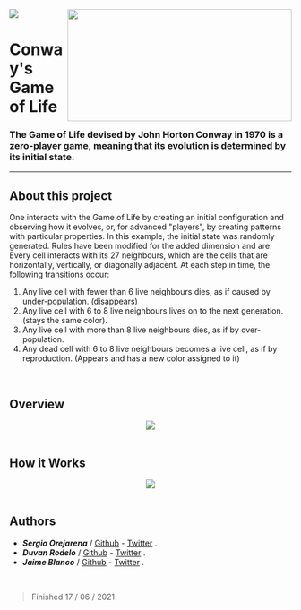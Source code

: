 <div>
<a href="https://github.com/SergioO21/Game_of_life">
  <img align="right" src="https://github.com/SergioO21/Game_of_life/blob/main/Kirby.gif" width="400" height="200"/>
</a>
<a href="https://www.holbertonschool.com/">
  <img src="https://www.holbertonschool.com/holberton-logo.png"/>
</a>
</div>


# Conway's Game of Life
<h3>The Game of Life devised by John Horton Conway in 1970 is a zero-player game, meaning that its evolution is determined by its initial state.</h3>

****
## About this project
One interacts with the Game of Life by creating an initial configuration and observing how it evolves, or, for advanced "players", by creating patterns with particular properties. In this example, the initial state was randomly generated. Rules have been modified for the added dimension and are: Every cell interacts with its 27 neighbours, which are the cells that are horizontally, vertically, or diagonally adjacent. At each step in time, the following transitions occur: 
1. Any live cell with fewer than 6 live neighbours dies, as if caused by under-population. (disappears) 
2. Any live cell with 6 to 8 live neighbours lives on to the next generation. (stays the same color).
3. Any live cell with more than 8 live neighbours dies, as if by over-population. 
4. Any dead cell with 6 to 8 live neighbours becomes a live cell, as if by reproduction. (Appears and has a new color assigned to it)
<br>

## Overview
<div align = "center">
<img src = "https://github.com/SergioO21/Game_of_life/blob/main/game_of_life.gif">
</div>
<br>

## How it Works
<div align =  "center">
<img src = "https://github.com/SergioO21/Game_of_life/blob/main/explain.png">
</div>
<br>


<h2> Authors</h2>

 -  ***Sergio Orejarena*** / [Github](https://github.com/SergioO21) - [Twitter](https://twitter.com/SergioOR21) .
 - ***Duvan Rodelo*** / [Github](https://github.com/Rode1o) - [Twitter](https://twitter.com/duvanrode1o) .
 - ***Jaime Blanco*** / [Github](https://github.com/jblanco75) - [Twitter](https://twitter.com/jblanco75) .
<br>

> Finished 17 / 06 / 2021

